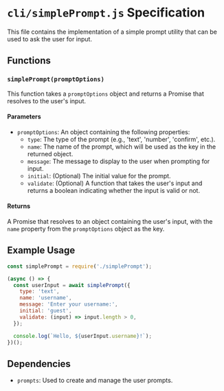 # `cli/simplePrompt.js` Specification

This file contains the implementation of a simple prompt utility that can be used to ask the user for input.

## Functions

### `simplePrompt(promptOptions)`

This function takes a `promptOptions` object and returns a Promise that resolves to the user's input.

#### Parameters

- `promptOptions`: An object containing the following properties:
  - `type`: The type of the prompt (e.g., 'text', 'number', 'confirm', etc.).
  - `name`: The name of the prompt, which will be used as the key in the returned object.
  - `message`: The message to display to the user when prompting for input.
  - `initial`: (Optional) The initial value for the prompt.
  - `validate`: (Optional) A function that takes the user's input and returns a boolean indicating whether the input is valid or not.

#### Returns

A Promise that resolves to an object containing the user's input, with the `name` property from the `promptOptions` object as the key.

## Example Usage

```javascript
const simplePrompt = require('./simplePrompt');

(async () => {
  const userInput = await simplePrompt({
    type: 'text',
    name: 'username',
    message: 'Enter your username:',
    initial: 'guest',
    validate: (input) => input.length > 0,
  });

  console.log(`Hello, ${userInput.username}!`);
})();
```

## Dependencies

- `prompts`: Used to create and manage the user prompts.